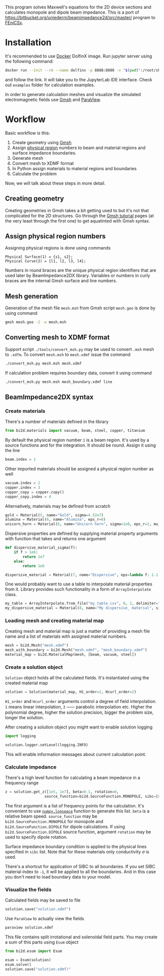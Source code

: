 This program solves Maxwell's equations for the 2D device sections and calculates monopole and dipole beam impedance.
This is a port of <https://bitbucket.org/uniederm/beamimpedance2d/src/master/> program to [FEniCSx](https://fenicsproject.org/).

# Installation

It's recommended to use [Docker](https://www.docker.com/) DolfinX image.
Run jupyter server using the following command:
```bash
docker run --init --rm --name dolfinx -p 8888:8888 -v "$(pwd)":/root/shared dolfinx/lab
```
and follow the link. It will take you to the JupyterLab IDE interface.
Check out `examples` folder for calculation examples.

In order to generate calculation meshes and visualize the simulated electromagnetic fields use
[Gmsh](https://gmsh.info/) and [ParaView](https://www.paraview.org/).

# Workflow

Basic workflow is this:
1. Create geometry using [Gmsh](https://gmsh.info/)
1. Assign [physical region](https://gmsh.info/doc/texinfo/gmsh.html#t1) numbers to beam and material regions and surface
   impedance boundaries.
1. Generate mesh
1. Convert mesh to XDMF format
1. In Python assign materials to material regions and boundaries
1. Calculate the problem

Now, we will talk about these steps in more detail.

## Creating geometry

Creating geometries in Gmsh takes a bit getting used to but it's not that complicated for the 2D structures.
Go through the [Gmsh tutorial](https://gmsh.info/doc/texinfo/gmsh.html#Tutorial) pages (at the very least through the
first one) to get aquatinted with Gmsh syntax.

## Assign physical region numbers

Assigning physical regions is done using commands
```gmsh
Physical Surface(1) = {s1, s2};
Physical Curve(2) = {l1, l2, l3, l4};
```
Numbers in round braces are the unique physical region identifiers that are used later by BeamImpedance2DX library.
Variables or numbers in curly braces are the internal Gmsh surface and line numbers.

## Mesh generation

Generation of the mesh file `mesh.msh` from Gmsh script `mesh.geo` is done by using command
```bash
gmsh mesh.geo -2 -o mesh.msh
```

## Converting mesh to XDMF format

Support script `./tools/convert_msh.py` may be used to convert `.msh` mesh to `.xdfm`.
To convert `mesh.msh` to `mesh.xdmf` issue the command
```bash
./convert_msh.py mesh.msh mesh.xdmf
```
If calculation problem requires boundary data, convert it using command
```bash
./convert_msh.py mesh.msh mesh_boundary.xdmf line
```

## BeamImpedance2DX syntax

### Create materials

There's a number of materials defined in the library
```python
from bi2d.materials import vacuum, beam, steel, copper, titanium
```

By default the physical region number `1` is a beam region. It's used by a source functions and for the integration.
It should be round. Assign it using the line
```python
beam.index = 1
```
Other imported materials should be assigned a physical region number as well
```python
vacuum.index = 2
copper.index = 3
copper_copy = copper.copy()
copper_copy.index = 4
```
Alternatively, materials may be defined from scratch
```python
gold = Material(5, name="Gold", sigma=4.52e7)
alumina = Material(6, name="Alumina", eps_r=8)
unicorn_horn = Material(6, name="Unicorn horn", sigma=1e8, eps_r=2, mu_r_re=0.1, mu_r_im=0.2)
```
Dispersive properties are defined by supplying material property arguments with function that takes and returns one argument
```python
def dispersive_material_sigma(f):
    if f > 1e6:
        return 1e7
    else:
        return 1e6

dispersive_material = Material(7, name="Dispersive", eps=lambda f: 1.1 * (f/1e8), sigma=dispersive_material_sigma)
```
One would probably want to use a table to interpolate material properties from it. Library provides such functionality
in a form of `ArrayInterpolate` class.
```python
my_table = ArrayInterpolate.from_file("my_table.csv", 0, 2, delimiter=",") # x=column 0, y=column 2
my_dispersive_material = Material(8, name="My dispersive_ material", sigma=my_table.interp)
```

### Loading mesh and creating material map

Creating mesh and material map is just a matter of providing a mesh file name and a list of materials with assigned
material numbers.
```python
mesh = bi2d.Mesh("mesh.xdmf")
mesh_with_boundary = bi2d.Mesh("mesh.xdmf", "mesh_boundary.xdmf")
material_map = bi2d.MaterialMap(mesh, [beam, vacuum, steel])
```

### Create a solution object

`Solution` object holds all the calculated fields. It's instantiated using the created material map
```python
solution = Solution(material_map, H1_order=2, Hcurl_order=2)
```

`H1_order` and `Hcurl_order` arguments control a degree of field interpolation. `1` means linear interpolation, `2` ⸺
parabolic interpolation etc.
Higher the polynomial degree, higher the solution precision, bigger the problem size, longer the solution.

After creating a solution object you might want to enable solution logging
```python
import logging

solution.logger.setLevel(logging.INFO)
```
This will enable information messages about current calculation point.

### Calculate impedance

There's a high level function for calculating a beam impedance in a frequency range
```python
z = solution.get_z([1e5, 1e7], beta=0.1, rotation=0,
                  source_function=bi2d.SourceFunction.MONOPOLE, sibc=[steel, copper, titanium])
```
The first argument is a list of frequency points for the calculation. It's convenient to use
[`numpy.logspace`](https://numpy.org/doc/stable/reference/generated/numpy.logspace.html?highlight=logspace#numpy.logspace)
function to generate this list.
`beta` is a relative beam speed.
`source_function` may be `bi2d.SourceFunction.MONOPOLE` for monopole and `bi2d.SourceFunction.DIPOLE` for
dipole calculations.
If using `bi2d.SourceFunction.DIPOLE` source function, argument `rotation` may be used to specify dipole rotation.

Surface impedance boundary condition is applied to the physical lines specified in `sibc` list.
Note that for these materials only conductivity $\sigma$ is used.

There's a shortcut for application of SIBC to all boundaries.
If you set SIBC material index to `-1`, it will be applied to all the boundaries. And in this case you don't need to
load boundary data to your model.

### Visualize the fields

Calculated fields may be saved to file
```python
solution.save("solution.xdmf")
```
Use `ParaView` to actually view the fields
```bash
paraview solution.xdmf
```
This file contains split irrotational and solenoidal field parts. You may create a sum of this parts using `Esum`
object
```python
from bi2d.esum import Esum

esum = Esum(solution)
esum.solve()
solution.save("solution.xdmf)"
```
